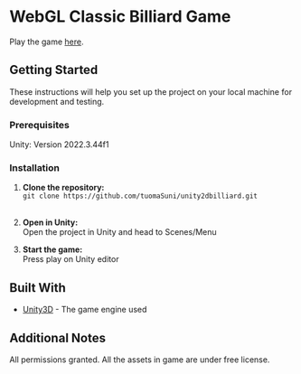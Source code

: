 # WebGL Classic Billiard Game

Play the game [here](https://tuomasuni.github.io/OpenPool/).

## Getting Started

These instructions will help you set up the project on your local machine for development and testing.

### Prerequisites

Unity: Version 2022.3.44f1 <br/>

### Installation

1. **Clone the repository:** <br/>
`git clone https://github.com/tuomaSuni/unity2dbilliard.git` <br/><br/>

2. **Open in Unity:** <br/>
Open the project in Unity and head to Scenes/Menu

3. **Start the game:** <br/>
Press play on Unity editor

## Built With

* [Unity3D](https://unity.com/) - The game engine used

## Additional Notes

All permissions granted. All the assets in game are under free license.
